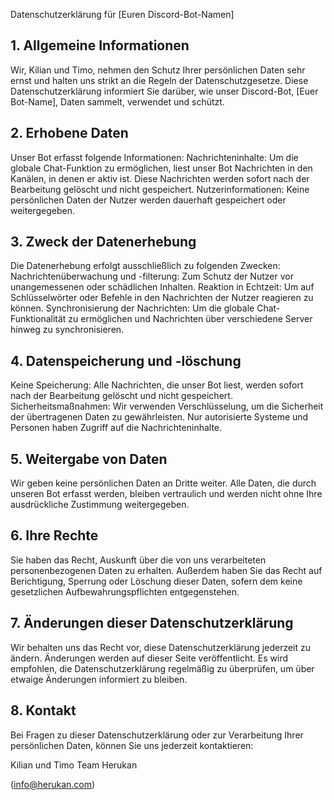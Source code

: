 Datenschutzerklärung für [Euren Discord-Bot-Namen]

## 1. Allgemeine Informationen

Wir, Kilian und Timo, nehmen den Schutz Ihrer persönlichen Daten sehr ernst und halten uns strikt an die Regeln der Datenschutzgesetze. Diese Datenschutzerklärung informiert Sie darüber, wie unser Discord-Bot, [Euer Bot-Name], Daten sammelt, verwendet und schützt.


## 2. Erhobene Daten

Unser Bot erfasst folgende Informationen:
Nachrichteninhalte: Um die globale Chat-Funktion zu ermöglichen, liest unser Bot Nachrichten in den Kanälen, in denen er aktiv ist. Diese Nachrichten werden sofort nach der Bearbeitung gelöscht und nicht gespeichert.
Nutzerinformationen: Keine persönlichen Daten der Nutzer werden dauerhaft gespeichert oder weitergegeben.

## 3. Zweck der Datenerhebung

Die Datenerhebung erfolgt ausschließlich zu folgenden Zwecken:
Nachrichtenüberwachung und -filterung: Zum Schutz der Nutzer vor unangemessenen oder schädlichen Inhalten.
Reaktion in Echtzeit: Um auf Schlüsselwörter oder Befehle in den Nachrichten der Nutzer reagieren zu können.
Synchronisierung der Nachrichten: Um die globale Chat-Funktionalität zu ermöglichen und Nachrichten über verschiedene Server hinweg zu synchronisieren.


## 4. Datenspeicherung und -löschung

Keine Speicherung: Alle Nachrichten, die unser Bot liest, werden sofort nach der Bearbeitung gelöscht und nicht gespeichert.
Sicherheitsmaßnahmen: Wir verwenden Verschlüsselung, um die Sicherheit der übertragenen Daten zu gewährleisten. Nur autorisierte Systeme und Personen haben Zugriff auf die Nachrichteninhalte.


## 5. Weitergabe von Daten

Wir geben keine persönlichen Daten an Dritte weiter. Alle Daten, die durch unseren Bot erfasst werden, bleiben vertraulich und werden nicht ohne Ihre ausdrückliche Zustimmung weitergegeben.


## 6. Ihre Rechte

Sie haben das Recht, Auskunft über die von uns verarbeiteten personenbezogenen Daten zu erhalten. Außerdem haben Sie das Recht auf Berichtigung, Sperrung oder Löschung dieser Daten, sofern dem keine gesetzlichen Aufbewahrungspflichten entgegenstehen.


## 7. Änderungen dieser Datenschutzerklärung

Wir behalten uns das Recht vor, diese Datenschutzerklärung jederzeit zu ändern. Änderungen werden auf dieser Seite veröffentlicht. Es wird empfohlen, die Datenschutzerklärung regelmäßig zu überprüfen, um über etwaige Änderungen informiert zu bleiben.


## 8. Kontakt

Bei Fragen zu dieser Datenschutzerklärung oder zur Verarbeitung Ihrer persönlichen Daten, können Sie uns jederzeit kontaktieren:

Kilian und Timo
Team Herukan

(info@herukan.com)
